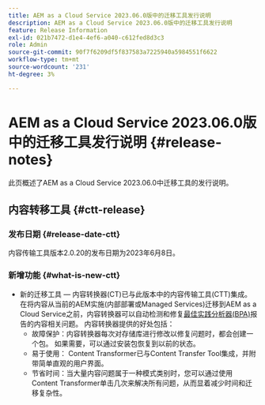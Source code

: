 ```yaml
---
title: AEM as a Cloud Service 2023.06.0版中的迁移工具发行说明
description: AEM as a Cloud Service 2023.06.0版中的迁移工具发行说明
feature: Release Information
exl-id: 021b7472-d1e4-4ef6-a040-c612fed8d3c3
role: Admin
source-git-commit: 90f7f6209df5f837583a7225940a5984551f6622
workflow-type: tm+mt
source-wordcount: '231'
ht-degree: 3%

---
```


# AEM as a Cloud Service 2023.06.0版中的迁移工具发行说明 {#release-notes}

此页概述了AEM as a Cloud Service 2023.06.0中迁移工具的发行说明。

## 内容转移工具 {#ctt-release}

### 发布日期 {#release-date-ctt}

内容传输工具版本2.0.20的发布日期为2023年6月8日。

### 新增功能 {#what-is-new-ctt}

* 新的迁移工具 — 内容转换器(CT)已与此版本中的内容传输工具(CTT)集成。 在将内容从当前的AEM实施(内部部署或Managed Services)迁移到AEM as a Cloud Service之前，内容转换器可以自动检测和修复[最佳实践分析器(BPA)](https://experienceleague.adobe.com/docs/experience-manager-cloud-service/content/migration-journey/cloud-migration/best-practices-analyzer/overview-best-practices-analyzer.html?lang=zh-Hans)报告的内容相关问题。
内容转换器提供的好处包括：
   * 故障保护：内容转换器每次对存储库进行修改以修复问题时，都会创建一个包。 如果需要，可以通过安装包恢复到以前的状态。
   * 易于使用： Content Transformer已与Content Transfer Tool集成，并附带简单直观的用户界面。
   * 节省时间：当大量内容问题属于一种模式类别时，您可以通过使用Content Transformer单击几次来解决所有问题，从而显着减少时间和迁移复杂性。
